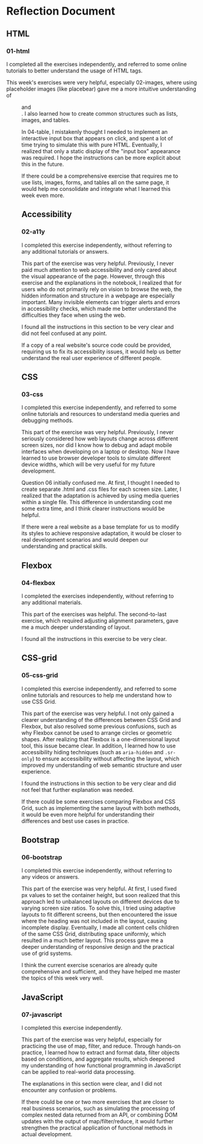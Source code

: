 # Reflection Document

## HTML

### 01-html

I completed all the exercises independently, and referred to some online tutorials to better understand the usage of HTML tags.

This week's exercises were very helpful, especially 02-images, where using placeholder images (like placebear) gave me a more intuitive understanding of <figure> and <figcaption>. I also learned how to create common structures such as lists, images, and tables.

In 04-table, I mistakenly thought I needed to implement an interactive input box that appears on click, and spent a lot of time trying to simulate this with pure HTML. Eventually, I realized that only a static display of the "input box" appearance was required. I hope the instructions can be more explicit about this in the future.

If there could be a comprehensive exercise that requires me to use lists, images, forms, and tables all on the same page, it would help me consolidate and integrate what I learned this week even more.

## Accessibility

### 02-a11y

I completed this exercise independently, without referring to any additional tutorials or answers.

This part of the exercise was very helpful. Previously, I never paid much attention to web accessibility and only cared about the visual appearance of the page. However, through this exercise and the explanations in the notebook, I realized that for users who do not primarily rely on vision to browse the web, the hidden information and structure in a webpage are especially important. Many invisible elements can trigger alerts and errors in accessibility checks, which made me better understand the difficulties they face when using the web.

I found all the instructions in this section to be very clear and did not feel confused at any point.

If a copy of a real website's source code could be provided, requiring us to fix its accessibility issues, it would help us better understand the real user experience of different people.

## CSS

### 03-css

I completed this exercise independently, and referred to some online tutorials and resources to understand media queries and debugging methods.

This part of the exercise was very helpful. Previously, I never seriously considered how web layouts change across different screen sizes, nor did I know how to debug and adapt mobile interfaces when developing on a laptop or desktop. Now I have learned to use browser developer tools to simulate different device widths, which will be very useful for my future development.

Question 06 initially confused me. At first, I thought I needed to create separate .html and .css files for each screen size. Later, I realized that the adaptation is achieved by using media queries within a single file. This difference in understanding cost me some extra time, and I think clearer instructions would be helpful.

If there were a real website as a base template for us to modify its styles to achieve responsive adaptation, it would be closer to real development scenarios and would deepen our understanding and practical skills.

## Flexbox

### 04-flexbox

I completed the exercises independently, without referring to any additional materials.

This part of the exercises was helpful. The second-to-last exercise, which required adjusting alignment parameters, gave me a much deeper understanding of layout.

I found all the instructions in this exercise to be very clear.

## CSS-grid

### 05-css-grid

I completed this exercise independently, and referred to some online tutorials and resources to help me understand how to use CSS Grid.

This part of the exercise was very helpful. I not only gained a clearer understanding of the differences between CSS Grid and Flexbox, but also resolved some previous confusions, such as why Flexbox cannot be used to arrange circles or geometric shapes. After realizing that Flexbox is a one-dimensional layout tool, this issue became clear. In addition, I learned how to use accessibility hiding techniques (such as `aria-hidden` and `.sr-only`) to ensure accessibility without affecting the layout, which improved my understanding of web semantic structure and user experience.

I found the instructions in this section to be very clear and did not feel that further explanation was needed.

If there could be some exercises comparing Flexbox and CSS Grid, such as implementing the same layout with both methods, it would be even more helpful for understanding their differences and best use cases in practice.

## Bootstrap

### 06-bootstrap

I completed this exercise independently, without referring to any videos or answers.

This part of the exercise was very helpful. At first, I used fixed px values to set the container height, but soon realized that this approach led to unbalanced layouts on different devices due to varying screen size ratios. To solve this, I tried using adaptive layouts to fit different screens, but then encountered the issue where the heading was not included in the layout, causing incomplete display. Eventually, I made all content cells children of the same CSS Grid, distributing space uniformly, which resulted in a much better layout. This process gave me a deeper understanding of responsive design and the practical use of grid systems.

I think the current exercise scenarios are already quite comprehensive and sufficient, and they have helped me master the topics of this week very well.

## JavaScript

### 07-javascript

I completed this exercise independently.

This part of the exercise was very helpful, especially for practicing the use of map, filter, and reduce. Through hands-on practice, I learned how to extract and format data, filter objects based on conditions, and aggregate results, which deepened my understanding of how functional programming in JavaScript can be applied to real-world data processing.

The explanations in this section were clear, and I did not encounter any confusion or problems.

If there could be one or two more exercises that are closer to real business scenarios, such as simulating the processing of complex nested data returned from an API, or combining DOM updates with the output of map/filter/reduce, it would further strengthen the practical application of functional methods in actual development.


